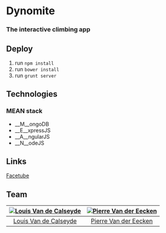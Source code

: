 # Dynomite
### The interactive climbing app

## Deploy
1. run `npm install`
2. run `bower install`
3. run `grunt server`

## Technologies
### MEAN stack
* __M__ongoDB
* __E__xpressJS
* __A__ngularJS
* __N__odeJS

## Links
[Facetube](https://www.facebook.com/dynomiteapp)

## Team
[![Louis Van de Calseyde](http://integralstudios.be/img/p_louis.png)](http://twitter.com/vdclouis) | [![Pierre Van der Eecken](http://integralstudios.be/img/p_pierre.png)](http://twitter.com/peecken)
:---:|:---:
[Louis Van de Calseyde](http://twitter.com/vdclouis) | [Pierre Van der Eecken](http://twitter.com/peecken)

